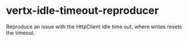 # vertx-idle-timeout-reproducer
Reproduce an issue with the HttpClient idle time out, where writes resets the timeout.
